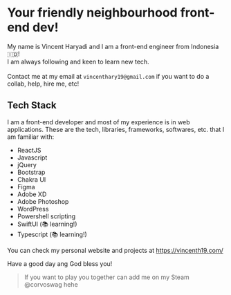 # Your friendly neighbourhood front-end dev!

My name is Vincent Haryadi and I am a front-end engineer from Indonesia :indonesia:!
<br/>
I am always following and keen to learn new tech.
<br/><br/>
Contact me at my email at `vincenthary19@gmail.com` if you want to do a collab, help, hire me, etc!

## Tech Stack

I am a front-end developer and most of my experience is in web applications.
These are the tech, libraries, frameworks, softwares, etc. that I am familiar with:
- ReactJS
- Javascript
- jQuery
- Bootstrap
- Chakra UI
- Figma
- Adobe XD
- Adobe Photoshop
- WordPress
- Powershell scripting
- SwiftUI (:books: learning!)
- Typescript (:books: learning!)

You can check my personal website and projects at https://vincenth19.com/

Have a good day ang God bless you!

> If you want to play you together can add me on my Steam @corvoswag hehe
